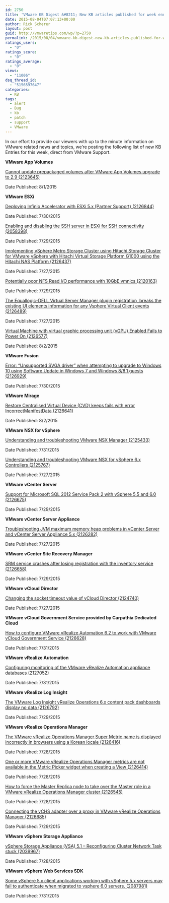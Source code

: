 ```yaml
---
id: 2750
title: 'VMware KB Digest &#8211; New KB articles published for week ending 8/1/15'
date: 2015-08-04T07:07:13+00:00
author: Rick Scherer
layout: post
guid: http://vmwaretips.com/wp/?p=2750
permalink: /2015/08/04/vmware-kb-digest-new-kb-articles-published-for-week-ending-8115/
ratings_users:
  - "0"
ratings_score:
  - "0"
ratings_average:
  - "0"
views:
  - "11006"
dsq_thread_id:
  - "5156597647"
categories:
  - KB
tags:
  - alert
  - Bug
  - kb
  - patch
  - support
  - VMware
---
```

In our effort to provide our viewers with up to the minute information on VMware related news and topics, we&#8217;re posting the following list of new KB Entries for this week, direct from VMware Support.

<!--more-->

**VMware App Volumes**
  
[Cannot update prepackaged volumes after VMware App Volumes upgrade to 2.9 (2123645)](http://vmw.re/1N7peTZ)
  
Date Published: 8/1/2015

**VMware ESXi**
  
[Deploying Infinio Accelerator with ESXi 5.x (Partner Support) (2126844)](http://vmw.re/1hhyuLo)
  
Date Published: 7/30/2015
  
[Enabling and disabling the SSH server in ESXi for SSH connectivity (2058398)](http://vmw.re/1N7ph2j)
  
Date Published: 7/29/2015
  
[Implementing vSphere Metro Storage Cluster using Hitachi Storage Cluster for VMware vSphere with Hitachi Virtual Storage Platform G1000 using the Hitachi NAS Platform (2126437)](http://vmw.re/1hhywml)
  
Date Published: 7/27/2015
  
[Potentially poor NFS Read I/O performance with 10GbE vmnics (2120163)](http://vmw.re/1N7ph2k)
  
Date Published: 7/29/2015
  
[The Equallogic-DELL Virtual Server Manager plugin registration, breaks the existing UI elements information for any Vsphere Virtual Client events (2126489)](http://vmw.re/1hhywmm)
  
Date Published: 7/27/2015
  
[Virtual Machine with virtual graphic processing unit (vGPU) Enabled Fails to Power On (2126577)](http://vmw.re/1N7peU4)
  
Date Published: 8/2/2015

**VMware Fusion**
  
[Error: &#8220;Unsupported SVGA driver&#8221; when attempting to upgrade to Windows 10 using Software Update in Windows 7 and Windows 8/8.1 guests (2126929)](http://vmw.re/1hhywmn)
  
Date Published: 7/30/2015

**VMware Mirage**
  
[Restore Centralised Virtual Device (CVD) keeps fails with error IncorrectManifestData (2126641)](http://vmw.re/1N7ph2n)
  
Date Published: 8/2/2015

**VMware NSX for vSphere**
  
[Understanding and troubleshooting VMware NSX Manager (2125433)](http://vmw.re/1hhywmo)
  
Date Published: 7/31/2015
  
[Understanding and troubleshooting VMware NSX for vSphere 6.x Controllers (2125767)](http://vmw.re/1N7phiB)
  
Date Published: 7/27/2015

**VMware vCenter Server**
  
[Support for Microsoft SQL 2012 Service Pack 2 with vSphere 5.5 and 6.0 (2126675)](http://vmw.re/1hhywmp)
  
Date Published: 7/29/2015

**VMware vCenter Server Appliance**
  
[Troubleshooting JVM maximum memory heap problems in vCenter Server and vCenter Server Appliance 5.x (2126282)](http://vmw.re/1N7phiF)
  
Date Published: 7/27/2015

**VMware vCenter Site Recovery Manager**
  
[SRM service crashes after losing registration with the inventory service (2126658)](http://vmw.re/1hhyuLx)
  
Date Published: 7/29/2015

**VMware vCloud Director**
  
[Changing the socket timeout value of vCloud Director (2124740)](http://vmw.re/1N7phiG)
  
Date Published: 7/27/2015

**VMware vCloud Government Service provided by Carpathia Dedicated Cloud**
  
[How to configure VMware vRealize Automation 6.2 to work with VMware vCloud Government Service (2126628)](http://vmw.re/1hhyv1K)
  
Date Published: 7/31/2015

**VMware vRealize Automation**
  
[Configuring monitoring of the VMware vRealize Automation appliance databases (2127052)](http://vmw.re/1N7phiH)
  
Date Published: 7/31/2015

**VMware vRealize Log Insight**
  
[The VMware Log Insight vRealize Operations 6.x content pack dashboards display no data (2126792)](http://vmw.re/1hhywms)
  
Date Published: 7/29/2015

**VMware vRealize Operations Manager**
  
[The VMware vRealize Operations Manager Super Metric name is displayed incorrectly in browsers using a Korean locale (2126416)](http://vmw.re/1N7phiI)
  
Date Published: 7/28/2015
  
[One or more VMware vRealize Operations Manager metrics are not available in the Metric Picker widget when creating a View (2126414)](http://vmw.re/1N7peUb)
  
Date Published: 7/28/2015
  
[How to force the Master Replica node to take over the Master role in a VMware vRealize Operations Manager cluster (2126545)](http://vmw.re/1hhywmu)
  
Date Published: 7/28/2015
  
[Connecting the vCHS adapter over a proxy in VMware vRealize Operations Manager (2126685)](http://vmw.re/1N7phiN)
  
Date Published: 7/29/2015

**VMware vSphere Storage Appliance**
  
[vSphere Storage Appliance (VSA) 5.1 &#8211; Reconfiguring Cluster Network Task stuck (2039967)](http://vmw.re/1hhyv1L)
  
Date Published: 7/28/2015

**VMware vSphere Web Services SDK**
  
[Some vSphere 5.x client applications working with vSphere 5.x servers may fail to authenticate when migrated to vsphere 6.0 servers. (2087981)](http://vmw.re/1hhyv1M)
  
Date Published: 7/31/2015

<div class="feedflare">
</div>